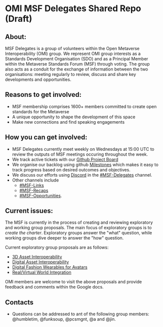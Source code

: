 # OMI MSF Delegates Shared Repo (Draft) 

## About: 
MSF Delegates is a group of volunteers within the Open Metaverse Interoperability (OMI) group. We represent OMI group interests as a Standards Development Organisation (SDO) and as a Principal Member within the Metaverse Standards Forum (MSF) through voting. The group also acts as a conduit for the exchange of information between the two organisations: meeting regularly to review, discuss and share key developments and opportunities. 

## Reasons to get involved: 
- MSF membership comprises 1600+ members committed to create open standards for the Metaverse
- A unique opportunity to shape the development of this space 
- Make new connections and find speaking engagements

## How you can get involved: 
- MSF Delegates currently meet weekly on Wednesdays at 15:00 UTC to review the outputs of MSF meetings occuring throughout the week.  
- We track active tickets with our [Github Project Board](https://github.com/orgs/omigroup/projects/8)
- We organise our backlog using github [Milestones](../../milestones) which makes it easy to track progress based on desired outcomes and objectives.
- We discuss our efforts using [Discord](https://discord.gg/raXnTHN7) in the [#MSF-Delegates](https://discord.com/channels/770382203782692945/1000781076463112234) channel. 
- Other channels include 
  - [#MSF-Links](https://discord.com/channels/770382203782692945/1009493349893423145)
  - [#MSF-Recaps](https://discord.com/channels/770382203782692945/1009556810950258788) 
  - [#MSF-Opportunities](https://discord.com/channels/770382203782692945/1009485222745755728). 
  
## Current issues:
The MSF is currently in the process of creating and reviewing exploratory and working group proposals. The main focus of exploratory groups is to _create the charter_. Exploratory groups answer the "what" question, while working groups dive deeper to answer the "how" question.

Current exploratory group proposals are as follows:
* [3D Asset Interoperability](https://docs.google.com/document/d/1e03WkuuMyBpR0iDgOKzlRkCqZnfe2Wk_aW7GwZLHZXo/edit#heading=h.sx968zb0bbax)
* [Digital Asset Interoperability](https://docs.google.com/document/d/1w-hnAtizCBj2foBdLj60ZJzVSmToc5iDFGknrONiSlc/edit)
* [Digital Fashion Wearables for Avatars](https://docs.google.com/document/d/1Yn1bQTUolJycp1pLrXvit2QfSia_9zpJffMssDPOl24/edit)
* [Real/Virtual World Integration](https://docs.google.com/document/d/10X9W91vEnDhlPcpfp5ZfgR-gJCYhxBZxsJ0qY07Ijlk/edit)

OMI members are welcome to visit the above proposals and provide feedback and comments within the Google docs.
 

## Contacts 
- Questions can be addressed to ant of the following group members: @humbletim, @funksoup, @pcsmgnt, @a and @jin.
